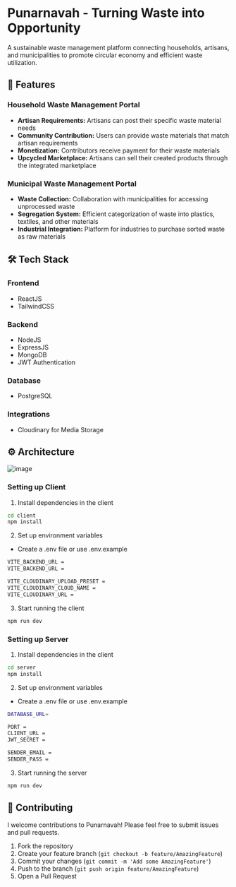 # Punarnavah - Turning Waste into Opportunity

A sustainable waste management platform connecting households, artisans, and municipalities to promote circular economy and efficient waste utilization.

## 🌟 Features

### Household Waste Management Portal
- **Artisan Requirements:** Artisans can post their specific waste material needs
- **Community Contribution:** Users can provide waste materials that match artisan requirements
- **Monetization:** Contributors receive payment for their waste materials
- **Upcycled Marketplace:** Artisans can sell their created products through the integrated marketplace

### Municipal Waste Management Portal
- **Waste Collection:** Collaboration with municipalities for accessing unprocessed waste
- **Segregation System:** Efficient categorization of waste into plastics, textiles, and other materials
- **Industrial Integration:** Platform for industries to purchase sorted waste as raw materials

## 🛠️ Tech Stack

### Frontend
- ReactJS
- TailwindCSS


### Backend
- NodeJS
- ExpressJS
- MongoDB
- JWT Authentication

### Database
- PostgreSQL

### Integrations
- Cloudinary for Media Storage



## ⚙️ Architecture

![image](https://github.com/user-attachments/assets/ab3f2117-db60-443d-b718-c9b16bb34cb0)

### Setting up Client

1. Install dependencies in the client
```bash
cd client
npm install
```

2. Set up environment variables
- Create a .env file or use .env.example
```bash
VITE_BACKEND_URL = 
VITE_BACKEND_URL = 

VITE_CLOUDINARY_UPLOAD_PRESET = 
VITE_CLOUDINARY_CLOUD_NAME = 
VITE_CLOUDINARY_URL = 

```

3. Start running the client
```bash
npm run dev
```


### Setting up Server

1. Install dependencies in the client
```bash
cd server
npm install
```

2. Set up environment variables
- Create a .env file or use .env.example
```bash
DATABASE_URL=

PORT = 
CLIENT_URL = 
JWT_SECRET = 

SENDER_EMAIL = 
SENDER_PASS = 

```

3. Start running the server
```bash
npm run dev
```

## 🤝 Contributing

I welcome contributions to Punarnavah! Please feel free to submit issues and pull requests.

1. Fork the repository
2. Create your feature branch (`git checkout -b feature/AmazingFeature`)
3. Commit your changes (`git commit -m 'Add some AmazingFeature'`)
4. Push to the branch (`git push origin feature/AmazingFeature`)
5. Open a Pull Request


#
